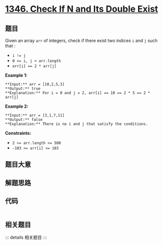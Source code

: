 # [1346. Check If N and Its Double Exist](https://leetcode.com/problems/check-if-n-and-its-double-exist)

## 题目

Given an array `arr` of integers, check if there exist two indices `i` and `j`
such that :

  * `i != j`
  * `0 <= i, j < arr.length`
  * `arr[i] == 2 * arr[j]`



**Example 1:**

    
    
    **Input:** arr = [10,2,5,3]
    **Output:** true
    **Explanation:** For i = 0 and j = 2, arr[i] == 10 == 2 * 5 == 2 * arr[j]
    

**Example 2:**

    
    
    **Input:** arr = [3,1,7,11]
    **Output:** false
    **Explanation:** There is no i and j that satisfy the conditions.
    



**Constraints:**

  * `2 <= arr.length <= 500`
  * `-103 <= arr[i] <= 103`


## 题目大意

## 解题思路

## 代码

```javascript

```

## 相关题目

::: details 相关题目
:::
